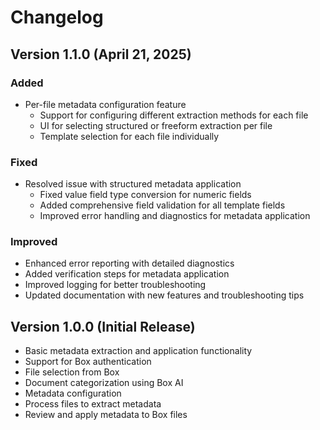 # Changelog

## Version 1.1.0 (April 21, 2025)

### Added
- Per-file metadata configuration feature
  - Support for configuring different extraction methods for each file
  - UI for selecting structured or freeform extraction per file
  - Template selection for each file individually

### Fixed
- Resolved issue with structured metadata application
  - Fixed value field type conversion for numeric fields
  - Added comprehensive field validation for all template fields
  - Improved error handling and diagnostics for metadata application

### Improved
- Enhanced error reporting with detailed diagnostics
- Added verification steps for metadata application
- Improved logging for better troubleshooting
- Updated documentation with new features and troubleshooting tips

## Version 1.0.0 (Initial Release)

- Basic metadata extraction and application functionality
- Support for Box authentication
- File selection from Box
- Document categorization using Box AI
- Metadata configuration
- Process files to extract metadata
- Review and apply metadata to Box files
